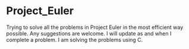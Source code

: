 # Project_Euler
Trying to solve all the problems in Project Euler in the most efficient way possible. Any suggestions are welcome.
I will update as and when I complete a problem. I am solving the problems using C.
